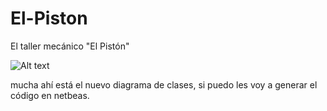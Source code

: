 # El-Piston
El taller mecánico "El Pistón"

![Alt text](http://maplicaciones.azurewebsites.net/wp-content/uploads/2015/10/Class-Diagram.png "Diagrama de clases")

mucha ahí está el nuevo diagrama de clases, si puedo les voy a generar el código en netbeas. 
